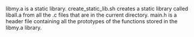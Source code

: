 libmy.a is a static library.
create_static_lib.sh creates a static library called liball.a from all the .c files that are in the current directory.
main.h is a header file containing all the prototypes of the functions stored in the libmy.a library.
